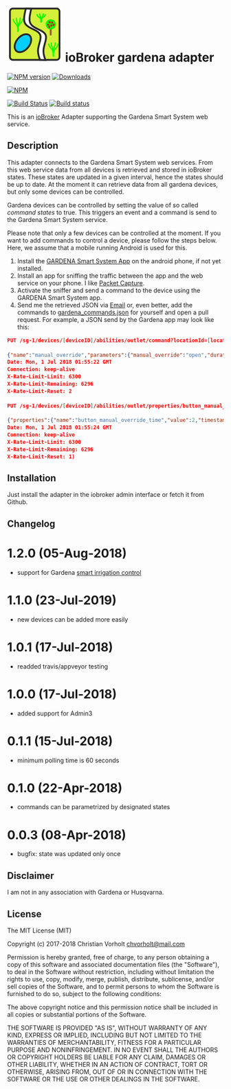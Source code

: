 ![Logo](admin/gardena.png)
ioBroker gardena adapter
=================
[![NPM version](http://img.shields.io/npm/v/iobroker.gardena.svg)](https://www.npmjs.com/package/iobroker.gardena)
[![Downloads](https://img.shields.io/npm/dm/iobroker.gardena.svg)](https://www.npmjs.com/package/iobroker.gardena)

[![NPM](https://nodei.co/npm/iobroker.gardena.png?downloads=true)](https://nodei.co/npm/iobroker.gardena/)

[![Build Status](https://travis-ci.org/t4qjXH8N/ioBroker.gardena.svg?branch=master)](https://travis-ci.org/t4qjXH8N/ioBroker.gardena)
[![Build status](https://ci.appveyor.com/api/projects/status/4gkr4kig83dhsa0h/branch/master?svg=true)](https://ci.appveyor.com/project/t4qjXH8N/iobroker-gardena/branch/master)

This is an [ioBroker](https://github.com/ioBroker/ioBroker) Adapter supporting the Gardena Smart System web service.  

## Description

This adapter connects to the Gardena Smart System web services. From this web service data from all devices  is retrieved and stored in ioBroker states. These states are updated in a given interval, hence the states should be up to date. At the moment it can retrieve data from all gardena devices, but only some devices can be controlled.

Gardena devices can be controlled by setting the value of so called _command states_ to true. This triggers an event and a command is send to the Gardena Smart System service.

Please note that only a few devices can be controlled at the moment. If you want to add commands to control a device, please follow the steps below. Here, we assume that a mobile running Android is used for this. 

1. Install the [GARDENA Smart System App](https://play.google.com/store/apps/details?id=com.gardena.smartgarden&hl=en) on the android phone, if not yet installed.
2. Install an app for sniffing the traffic between the app and the web service on your phone. I like [Packet Capture](https://play.google.com/store/apps/details?id=app.greyshirts.sslcapture&hl=en).
3. Activate the sniffer and send a command to the device using the GARDENA Smart System app.
4. Send me the retrieved JSON via [Email](mailto:chvorholt@gmail.com) or, even better, add the commands to [gardena_commands.json](/gardena_commands.json) for yourself and open a pull request. For example, a JSON send by the Gardena app may look like this:

```json
PUT /sg-1/devices/[deviceID]/abilities/outlet/command?locationId=[locationID] HTTP/1.1

{"name":"manual_override","parameters":{"manual_override":"open","duration":2}}HTTP/1.1 204 No Content
Date: Mon, 1 Jul 2018 01:55:22 GMT
Connection: keep-alive
X-Rate-Limit-Limit: 6300
X-Rate-Limit-Remaining: 6296
X-Rate-Limit-Reset: 2

PUT /sg-1/devices/[deviceID]/abilities/outlet/properties/button_manual_override_time?locationId=[locationID] HTTP/1.1

{"properties":{"name":"button_manual_override_time","value":2,"timestamp":"2018-07-1T04:33:09.122Z","at_bound":null,"unit":"minutes","writeable":true,"supported_values":[],"ability":"[abilityID]"}}HTTP/1.1 204 No Content
Date: Mon, 1 Jul 2018 01:55:24 GMT
Connection: keep-alive
X-Rate-Limit-Limit: 6300
X-Rate-Limit-Remaining: 6296
X-Rate-Limit-Reset: 1)
```

## Installation
Just install the adapter in the iobroker admin interface or fetch it from Github.

## Changelog
# 1.2.0 (05-Aug-2018)
- support for Gardena [smart irrigation control](https://www.gardena.com/int/products/smart/smart-system/pim94995109/967669901/)

# 1.1.0 (23-Jul-2019)
- new devices can be added more easily 

# 1.0.1 (17-Jul-2018)
- readded travis/appveyor testing

# 1.0.0 (17-Jul-2018)
- added support for Admin3

# 0.1.1 (15-Jul-2018)
- minimum polling time is 60 seconds

# 0.1.0 (22-Apr-2018)
- commands can be parametrized by designated states

# 0.0.3 (08-Apr-2018)
- bugfix: state was updated only once

## Disclaimer
I am not in any association with Gardena or Husqvarna.

## License
The MIT License (MIT)

Copyright (c) 2017-2018 Christian Vorholt <chvorholt@mail.com>

Permission is hereby granted, free of charge, to any person obtaining a copy
of this software and associated documentation files (the "Software"), to deal
in the Software without restriction, including without limitation the rights
to use, copy, modify, merge, publish, distribute, sublicense, and/or sell
copies of the Software, and to permit persons to whom the Software is
furnished to do so, subject to the following conditions:

The above copyright notice and this permission notice shall be included in
all copies or substantial portions of the Software.

THE SOFTWARE IS PROVIDED "AS IS", WITHOUT WARRANTY OF ANY KIND, EXPRESS OR
IMPLIED, INCLUDING BUT NOT LIMITED TO THE WARRANTIES OF MERCHANTABILITY,
FITNESS FOR A PARTICULAR PURPOSE AND NONINFRINGEMENT. IN NO EVENT SHALL THE
AUTHORS OR COPYRIGHT HOLDERS BE LIABLE FOR ANY CLAIM, DAMAGES OR OTHER
LIABILITY, WHETHER IN AN ACTION OF CONTRACT, TORT OR OTHERWISE, ARISING FROM,
OUT OF OR IN CONNECTION WITH THE SOFTWARE OR THE USE OR OTHER DEALINGS IN
THE SOFTWARE.
